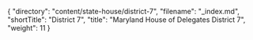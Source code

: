 {
  "directory": "content/state-house/district-7",
  "filename": "_index.md",
  "shortTitle": "District 7",
  "title": "Maryland House of Delegates District 7",
  "weight": 11
}

